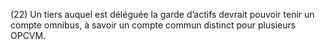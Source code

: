 (22) Un tiers auquel est déléguée la garde d’actifs devrait pouvoir tenir un compte omnibus, à savoir un compte commun distinct pour plusieurs OPCVM.